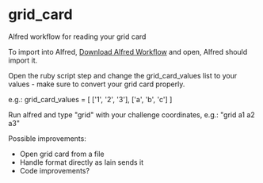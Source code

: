 grid_card
=========

Alfred workflow for reading your grid card


To import into Alfred, [Download Alfred Workflow](https://github.com/kimdbarnes/grid_card/blob/master/Grid%20Card.alfredworkflow?raw=true) and open, Alfred should import it.

Open the ruby script step and change the grid_card_values list to your values - make sure to convert your grid card properly.

e.g.:
grid_card_values = 
[
['1', '2', '3'],
['a', 'b', 'c']
]

Run alfred and type "grid" with your challenge coordinates, e.g.: "grid a1 a2 a3"

Possible improvements:
* Open grid card from a file
* Handle format directly as Iain sends it 
* Code improvements?
